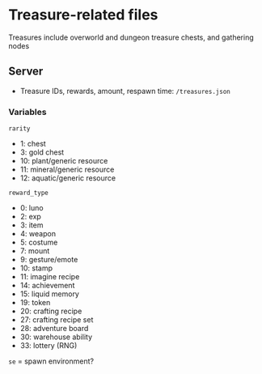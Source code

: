 # Treasure-related files
Treasures include overworld and dungeon treasure chests, and gathering nodes

## Server
- Treasure IDs, rewards, amount, respawn time: `/treasures.json`

### Variables
`rarity`
- 1: chest
- 3: gold chest
- 10: plant/generic resource
- 11: mineral/generic resource
- 12: aquatic/generic resource

`reward_type`
- 0: luno
- 2: exp
- 3: item
- 4: weapon
- 5: costume
- 7: mount
- 9: gesture/emote
- 10: stamp
- 11: imagine recipe
- 14: achievement
- 15: liquid memory
- 19: token
- 20: crafting recipe
- 27: crafting recipe set
- 28: adventure board
- 30: warehouse ability
- 33: lottery (RNG)

`se` = spawn environment?